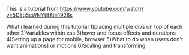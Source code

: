 This is a tutorial from https://www.youtube.com/watch?v=5DEq5cWNYt8&t=1926s


What i learned during this tutorial
  1)placing multiple divs on top of each other 
  2)Variables within css
  3)hover and focus effects and durations
  4)Setting up a page for mobile, browser
  5)What to do when users don't want animations] or motions
  6)Scaling and transforming 
  

